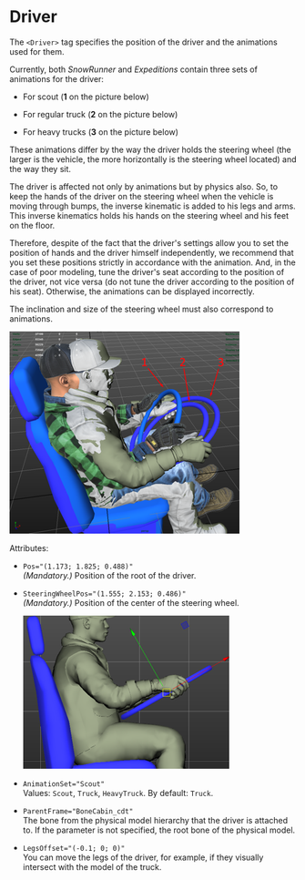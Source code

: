 # Driver

The `<Driver>` tag specifies the position of the driver and the animations used for them.

Currently, both *SnowRunner* and *Expeditions* contain three sets of animations for the driver:

-   For scout (**1** on the picture below)

-   For regular truck (**2** on the picture below)

-   For heavy trucks (**3** on the picture below)

These animations differ by the way the driver holds the steering wheel (the larger is the vehicle, the more horizontally is the steering wheel located) and the way they sit.

The driver is affected not only by animations but by physics also. So, to keep the hands of the driver on the steering wheel when the vehicle is moving through bumps, the inverse kinematic is added to his legs and arms. This inverse kinematics holds his hands on the steering wheel and his feet on the floor.

Therefore, despite of the fact that the driver's settings allow you to set the position of hands and the driver himself independently, we recommend that you set these positions strictly in accordance with the animation. And, in the case of poor modeling, tune the driver's seat according to the position of the driver, not vice versa (do not tune the driver according to the position of his seat). Otherwise, the animations can be displayed incorrectly.

The inclination and size of the steering wheel must also correspond to animations.

![](./media/position_of_driver.png)

Attributes:

-   `Pos="(1.173; 1.825; 0.488)"`  
    *(Mandatory.)* Position of the root of the driver.


-   `SteeringWheelPos="(1.555; 2.153; 0.486)"`  
    *(Mandatory.)* Position of the center of the steering wheel.

    ![](./media/position_of_steering_wheel.png)


-   `AnimationSet="Scout"`  
    Values: `Scout`, `Truck`, `HeavyTruck`. By default: `Truck`.


-   `ParentFrame="BoneCabin_cdt"`  
    The bone from the physical model hierarchy that the driver is attached to. If the parameter is not specified, the root bone of the physical model.


-   `LegsOffset="(-0.1; 0; 0)"`  
    You can move the legs of the driver, for example, if they visually intersect with the model of the truck.


